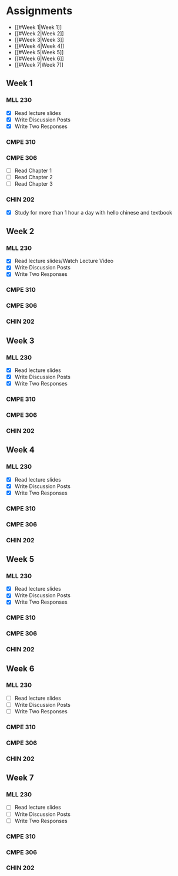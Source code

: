# Assignments
- [[#Week 1|Week 1]]
- [[#Week 2|Week 2]]
- [[#Week 3|Week 3]]
- [[#Week 4|Week 4]]
- [[#Week 5|Week 5]]
- [[#Week 6|Week 6]]
- [[#Week 7|Week 7]]


## Week 1
### MLL 230
- [x] Read lecture slides
- [x] Write Discussion Posts
- [x] Write Two Responses
### CMPE 310
### CMPE 306
- [ ] Read Chapter 1
- [ ] Read Chapter 2
- [ ] Read Chapter 3
### CHIN 202
- [x] Study for more than 1 hour a day with hello chinese and textbook
## Week 2
### MLL 230
- [x] Read lecture slides/Watch Lecture Video
- [x] Write Discussion Posts
- [x] Write Two Responses
### CMPE 310
### CMPE 306
### CHIN 202
## Week 3
### MLL 230
- [x] Read lecture slides
- [x] Write Discussion Posts
- [x] Write Two Responses
### CMPE 310
### CMPE 306
### CHIN 202
## Week 4
### MLL 230
- [x] Read lecture slides
- [x] Write Discussion Posts
- [x] Write Two Responses
### CMPE 310
### CMPE 306
### CHIN 202
## Week 5
### MLL 230
- [x] Read lecture slides
- [x] Write Discussion Posts
- [x] Write Two Responses
### CMPE 310
### CMPE 306
### CHIN 202
## Week 6
### MLL 230
- [ ] Read lecture slides
- [ ] Write Discussion Posts
- [ ] Write Two Responses
### CMPE 310
### CMPE 306
### CHIN 202
## Week 7
### MLL 230
- [ ] Read lecture slides
- [ ] Write Discussion Posts
- [ ] Write Two Responses
### CMPE 310
### CMPE 306
### CHIN 202
